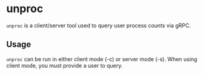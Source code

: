# unproc

`unproc` is a client/server tool used to query user process counts via gRPC.

## Usage

`unproc` can be run in either client mode (-c) or server mode (-s).
When using client mode, you must provide a user to query.
